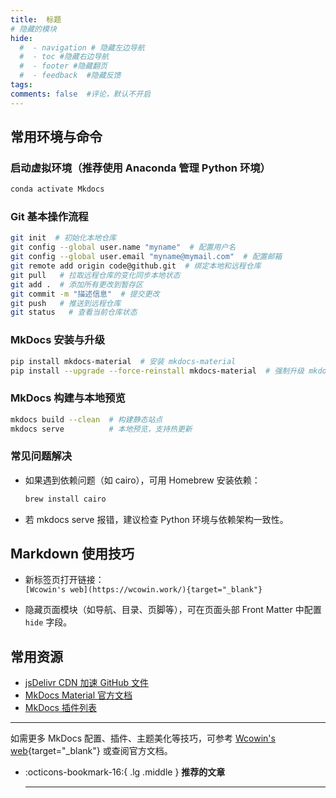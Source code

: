 ```yaml
---
title:  标题
# 隐藏的模块
hide:
  #  - navigation # 隐藏左边导航
  #  - toc #隐藏右边导航
  #  - footer #隐藏翻页
  #  - feedback  #隐藏反馈
tags:
comments: false  #评论，默认不开启
---
```


## 常用环境与命令

### 启动虚拟环境（推荐使用 Anaconda 管理 Python 环境）
```bash
conda activate Mkdocs
```

### Git 基本操作流程
```bash
git init  # 初始化本地仓库
git config --global user.name "myname"  # 配置用户名
git config --global user.email "myname@mymail.com"  # 配置邮箱
git remote add origin code@github.git  # 绑定本地和远程仓库 
git pull   # 拉取远程仓库的变化同步本地状态
git add .  # 添加所有更改到暂存区
git commit -m "描述信息"  # 提交更改
git push   # 推送到远程仓库
git status   # 查看当前仓库状态
```

### MkDocs 安装与升级
```bash
pip install mkdocs-material  # 安装 mkdocs-material
pip install --upgrade --force-reinstall mkdocs-material  # 强制升级 mkdocs-material
```

### MkDocs 构建与本地预览
```bash
mkdocs build --clean  # 构建静态站点
mkdocs serve          # 本地预览，支持热更新
```

### 常见问题解决
- 如果遇到依赖问题（如 cairo），可用 Homebrew 安装依赖：
  ```bash
  brew install cairo
  ```
- 若 mkdocs serve 报错，建议检查 Python 环境与依赖架构一致性。

## Markdown 使用技巧

- 新标签页打开链接：  
  `[Wcowin's web](https://wcowin.work/){target="_blank"}`

- 隐藏页面模块（如导航、目录、页脚等），可在页面头部 Front Matter 中配置 `hide` 字段。

## 常用资源

- [jsDelivr CDN 加速 GitHub 文件](https://www.jsdelivr.com/github)
- [MkDocs Material 官方文档](https://squidfunk.github.io/mkdocs-material/)
- [MkDocs 插件列表](https://github.com/mkdocs/catalog)

---

如需更多 MkDocs 配置、插件、主题美化等技巧，可参考 [Wcowin's web](https://wcowin.work/){target="_blank"} 或查阅官方文档。

<div class="grid cards" markdown>

-   :octicons-bookmark-16:{ .lg .middle } __推荐的文章__

    ---

</div>